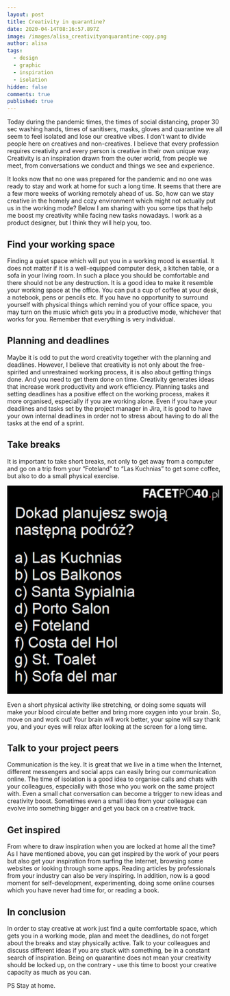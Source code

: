 ```yaml
---
layout: post
title: Creativity in quarantine?
date: 2020-04-14T08:16:57.897Z
image: /images/alisa_creativityonquarantine-copy.png
author: alisa
tags:
  - design
  - graphic
  - inspiration
  - isolation
hidden: false
comments: true
published: true
---
```

Today during the pandemic times, the times of social distancing, proper 30 sec washing hands, times of sanitisers, masks, gloves and quarantine we all seem to feel isolated and lose our creative vibes. I don’t want to divide people here on creatives and non-creatives. I believe that every profession requires creativity and every person is creative in their own unique way. Creativity is an inspiration drawn from the outer world, from people we meet, from conversations we conduct and things we see and experience.

It looks now that no one was prepared for the pandemic and no one was ready to stay and work at home for such a long time. It seems that there are a few more weeks of working remotely ahead of us. So, how can we stay creative in the homely and cozy environment which might not actually put us in the working mode? Below I am sharing with you some tips that help me boost my creativity while facing new tasks nowadays. I work as a product designer, but I think they will help you, too. 

## Find your working space

Finding a quiet space which will put you in a working mood is essential. It does not matter if it is a well-equipped computer desk, a kitchen table, or a sofa in your living room. In such a place you should be comfortable and there should not be any destruction. It is a good idea to make it resemble your working space at the office. You can put a cup of coffee at your desk, a notebook, pens or pencils etc. If  you have no opportunity to surround yourself with physical things which remind you of your office space, you may turn on the music which gets you in a productive mode, whichever that works for you. Remember that everything is very individual.

## Planning and deadlines

Maybe it is odd to put the word creativity together with the planning and deadlines. However, I believe that creativity is not only about the free-spirited and unrestrained working process, it is also about getting things done. And  you need to get them done on time. Creativity generates ideas that increase work productivity and work efficiency. Planning tasks and setting deadlines has a positive effect on the working process, makes it more organised, especially if you are working alone. Even if you have your deadlines and tasks set by the project manager in Jira, it is good to have your own internal deadlines in order not to stress about having to do all the tasks at the end of a sprint.

## Take breaks

It is important to take short breaks, not only to get away from a computer and go on a trip from your “Foteland” to “Las Kuchnias” to get some coffee, but also to do a small physical exercise.

![vacation destinations](/images/laskuchnias_factepo40.png)

Even a short physical activity like stretching, or doing some squats will make your blood circulate better and bring more oxygen into your brain. So, move on and work out! Your brain will work better, your spine will say thank you, and your eyes will relax after looking at the screen for a long time. 

## Talk to your project peers

Communication is the key. It is great that we live in a time when the Internet, different messengers and social apps  can easily bring our communication online. The time of isolation  is a good idea to organise calls and chats with your colleagues, especially with those who you work on the same project with. Even a small chat conversation can become a trigger to new ideas and creativity boost. Sometimes even a small idea from your colleague can evolve into something bigger and get you back on a creative track. 

## Get inspired

From where to draw inspiration when you are locked at home all the time? As I have mentioned above, you can get inspired by the work of your peers but also get your inspiration from surfing the Internet, browsing some websites or looking through some apps. Reading articles by professionals from your industry can also be very inspiring. In addition, now is a good moment for self-development, experimenting, doing some online courses which you have never had time for, or reading a book. 

## In conclusion

In order to stay creative at work just find a quite comfortable space, which gets you in a working mode, plan and meet the deadlines, do not forget about the breaks and stay physically active. Talk to your colleagues and discuss different ideas if you are stuck with something, be in a constant search of inspiration. Being on quarantine does not mean your creativity should be locked up, on the contrary - use this time to boost your creative capacity as much as you can. 

PS Stay at home.